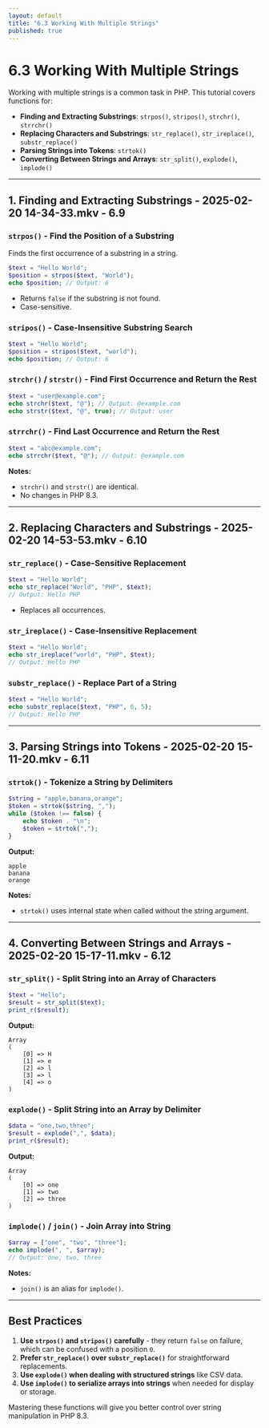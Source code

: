 ```yaml
---
layout: default
title: "6.3 Working With Multiple Strings"
published: true
---
```


# 6.3 Working With Multiple Strings

Working with multiple strings is a common task in PHP. This tutorial covers functions for:

- **Finding and Extracting Substrings**: `strpos()`, `stripos()`, `strchr()`, `strrchr()`
- **Replacing Characters and Substrings**: `str_replace()`, `str_ireplace()`, `substr_replace()`
- **Parsing Strings into Tokens**: `strtok()`
- **Converting Between Strings and Arrays**: `str_split()`, `explode()`, `implode()`

---

## 1. Finding and Extracting Substrings - 2025-02-20 14-34-33.mkv - 6.9

### `strpos()` - Find the Position of a Substring

Finds the first occurrence of a substring in a string.
```php
$text = "Hello World";
$position = strpos($text, "World");
echo $position; // Output: 6
```

- Returns `false` if the substring is not found.
- Case-sensitive.

### `stripos()` - Case-Insensitive Substring Search

```php
$text = "Hello World";
$position = stripos($text, "world");
echo $position; // Output: 6
```

### `strchr()` / `strstr()` - Find First Occurrence and Return the Rest

```php
$text = "user@example.com";
echo strchr($text, "@"); // Output: @example.com
echo strstr($text, "@", true); // Output: user
```

### `strrchr()` - Find Last Occurrence and Return the Rest

```php
$text = "abc@example.com";
echo strrchr($text, "@"); // Output: @example.com
```

**Notes:**

- `strchr()` and `strstr()` are identical.
- No changes in PHP 8.3.

---

## 2. Replacing Characters and Substrings - 2025-02-20 14-53-53.mkv - 6.10

### `str_replace()` - Case-Sensitive Replacement

```php
$text = "Hello World";
echo str_replace("World", "PHP", $text);
// Output: Hello PHP
```

- Replaces all occurrences.

### `str_ireplace()` - Case-Insensitive Replacement

```php
$text = "Hello World";
echo str_ireplace("world", "PHP", $text);
// Output: Hello PHP
```

### `substr_replace()` - Replace Part of a String

```php
$text = "Hello World";
echo substr_replace($text, "PHP", 6, 5);
// Output: Hello PHP
```

---

## 3. Parsing Strings into Tokens - 2025-02-20 15-11-20.mkv - 6.11

### `strtok()` - Tokenize a String by Delimiters

```php
$string = "apple,banana,orange";
$token = strtok($string, ",");
while ($token !== false) {
    echo $token . "\n";
    $token = strtok(",");
}
```

**Output:**

```
apple
banana
orange
```

**Notes:**

- `strtok()` uses internal state when called without the string argument.

---

## 4. Converting Between Strings and Arrays - 2025-02-20 15-17-11.mkv - 6.12

### `str_split()` - Split String into an Array of Characters

```php
$text = "Hello";
$result = str_split($text);
print_r($result);
```

**Output:**

```
Array
(
    [0] => H
    [1] => e
    [2] => l
    [3] => l
    [4] => o
)
```

### `explode()` - Split String into an Array by Delimiter

```php
$data = "one,two,three";
$result = explode(",", $data);
print_r($result);
```

**Output:**

```
Array
(
    [0] => one
    [1] => two
    [2] => three
)
```

### `implode()` / `join()` - Join Array into String

```php
$array = ["one", "two", "three"];
echo implode(", ", $array);
// Output: one, two, three
```

**Notes:**
- `join()` is an alias for `implode()`.

---

## **Best Practices**

1. **Use `strpos()` and `stripos()` carefully** - they return `false` on failure, which can be confused with a position `0`.
2. **Prefer `str_replace()` over `substr_replace()`** for straightforward replacements.
3. **Use `explode()` when dealing with structured strings** like CSV data.
4. **Use `implode()` to serialize arrays into strings** when needed for display or storage.

Mastering these functions will give you better control over string manipulation in PHP 8.3.
